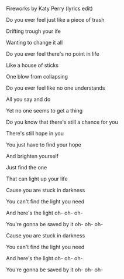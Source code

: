Fireworks by Katy Perry (lyrics edit)

Do you ever feel just like a piece of trash

Drifting trough your ife

Wanting to change it all


Do you ever feel there's no point in life

Like a house of sticks

One blow from collapsing


Do you ever feel like no one understands

All you say and do

Yet no one seems to get a thing

Do you know that there's still a chance for you

There's still hope in you


You just have to find your hope

And brighten yourself

Just find the one

That can light up your life


Cause you are stuck in darkness

You can't find the light you need

And here's the light oh- oh- oh-

You're gonna be saved by it oh- oh- oh-


Cause you are stuck in darkness

You can't find the light you need

And here's the light oh- oh- oh-

You're gonna be saved by it oh- oh- oh-
